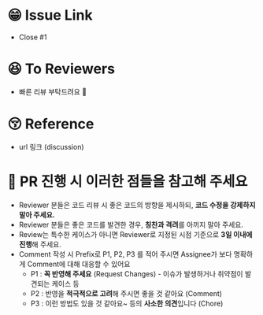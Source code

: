 # 😁 Issue Link
- Close #1
# 😆 To Reviewers
- 빠른 리뷰 부탁드려요 🥲
# 😚 Reference
- url 링크 (discussion)

# 📌 PR 진행 시 이러한 점들을 참고해 주세요
* Reviewer 분들은 코드 리뷰 시 좋은 코드의 방향을 제시하되, **코드 수정을 강제하지 말아 주세요.**
* Reviewer 분들은 좋은 코드를 발견한 경우, **칭찬과 격려**를 아끼지 말아 주세요.
* Review는 특수한 케이스가 아니면 Reviewer로 지정된 시점 기준으로 **3일 이내에 진행**해 주세요.
* Comment 작성 시 Prefix로 P1, P2, P3 를 적어 주시면 Assignee가 보다 명확하게 Comment에 대해 대응할 수 있어요
  * P1 : **꼭 반영해 주세요** (Request Changes) - 이슈가 발생하거나 취약점이 발견되는 케이스 등
  * P2 : 반영을 **적극적으로 고려**해 주시면 좋을 것 같아요 (Comment)
  * P3 : 이런 방법도 있을 것 같아요~ 등의 **사소한 의견**입니다 (Chore)